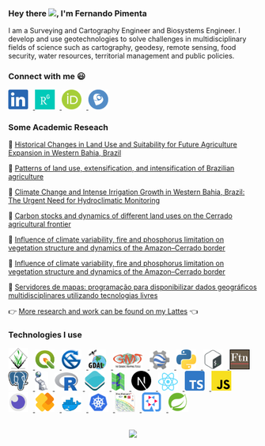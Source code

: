 ### Hey there <img src="https://media.giphy.com/media/hvRJCLFzcasrR4ia7z/giphy.gif" width="25px">, I'm Fernando Pimenta

I am a Surveying and Cartography Engineer and Biosystems Engineer. I develop and use geotechnologies to solve challenges in multidisciplinary fields of science such as cartography, geodesy, remote sensing, food security, water resources, territorial management and public policies.

### Connect with me :smiley:
<a href="https://www.linkedin.com/in/fernando-m-pimenta/">
  <img style="margin-right: 10px;" alt="Fernando's LinkdIn" width="40px" src="./socialnetworks/LinkedIn.png" />
</a>

<a href="https://www.researchgate.net/profile/Fernando-Pimenta-2">
  <img style="margin-right: 10px;" alt="Fernando's Research Gate" width="40px" src="./socialnetworks/ResearchGate.png" />
</a>

<a href="https://orcid.org/0000-0002-7589-5721">
  <img style="margin-right: 10px;" alt="Fernando's ORCID" width="40px" src="./socialnetworks/OrcID.png" />
</a>

<a href="http://lattes.cnpq.br/0646984654461300">
  <img style="margin-right: 10px;" alt="Fernando's Academic CV" width="40px" src="./socialnetworks/Lattes.png" />
</a>

<br />

### Some Academic Reseach
:page_with_curl: [Historical Changes in Land Use and Suitability for Future Agriculture Expansion in Western Bahia, Brazil](https://www.mdpi.com/2072-4292/13/6/1088)

:page_with_curl: [Patterns of land use, extensification, and intensification of Brazilian agriculture](http://doi.wiley.com/10.1111/gcb.13314)

:page_with_curl: [ Climate Change and Intense Irrigation Growth in Western Bahia, Brazil: The Urgent Need for Hydroclimatic Monitoring](https://www.mdpi.com/2073-4441/11/5/933)

:page_with_curl: [Carbon stocks and dynamics of different land uses on the Cerrado agricultural frontier](https://dx.plos.org/10.1371/journal.pone.0241637)

:page_with_curl: [Influence of climate variability, fire and phosphorus limitation on vegetation structure and dynamics of the Amazon–Cerrado border](https://bg.copernicus.org/articles/15/919/2018/)

:page_with_curl: [Influence of climate variability, fire and phosphorus limitation on vegetation structure and dynamics of the Amazon–Cerrado border](https://bg.copernicus.org/articles/15/919/2018/)

:blue_book: [Servidores de mapas: programação para disponibilizar dados geográficos multidisciplinares utilizando tecnologias livres](https://www.embrapa.br/busca-de-publicacoes/-/publicacao/950263/servidores-de-mapas-programacao-para-disponibilizar-dados-geograficos-multidisciplinares-utilizando-tecnologias-livres)

:point_right: [More research and work can be found on my Lattes](http://lattes.cnpq.br/0646984654461300) :point_left:

### Technologies I use
<a href="https://grass.osgeo.org">
  <img style="margin-right: 10px;" alt="GRASS GIS" width="40px" src="./technologies/grassgis.png" />
</a>
<a href="https://qgis.org">
  <img style="margin-right: 10px;" alt="QGIS" width="40px" src="./technologies/qgis.png" />
</a>
<a href="http://www.saga-gis.org">
  <img style="margin-right: 10px;" alt="SAGA GIS" width="40px" src="./technologies/sagagis.png" />
</a>
<a href="https://gdal.org">
  <img style="margin-right: 10px;" alt="GDAL" width="36px" src="./technologies/gdal.png" />
</a>
<a href="https://www.generic-mapping-tools.org">
  <img style="margin-right: 10px;" alt="Generic Mapping Tools" width="60px" src="./technologies/gmt.png" />
</a>
<a href="https://earthengine.google.com">
  <img style="margin-right: 10px;" alt="Google Earth Engine" width="40px" src="./technologies/gee.png" />
</a>
<a href="https://www.python.org">
  <img style="margin-right: 10px;" alt="Python" width="40px" src="./technologies/python.svg" />
</a>
<a href="https://devdocs.io/bash">
  <img style="margin-right: 10px;" alt="Bash - Bourne again Shell Script" width="40px" src="./technologies/shellscript.png" />
</a>
<a href="https://www.fortran90.org">
  <img style="margin-right: 10px;" alt="Fortran" width="40px" src="./technologies/fortran.png" />
</a>
<a href="https://www.postgresql.org">
  <img style="margin-right: 10px;" alt="PostgreSQL" width="40px" src="./technologies/postgresql.svg" />
</a>
<a href="https://postgis.net">
  <img style="margin-right: 10px;" alt="PostGIS" width="26px" src="./technologies/postgis.png" />
</a>
<a href="https://www.r-project.org">
  <img style="margin-right: 10px;" alt="R Statistical computing" width="47px" src="./technologies/R.svg" />
</a>
<a href="https://openlayers.org">
  <img style="margin-right: 10px;" alt="Openlayers" width="40px" src="./technologies/openlayers.png" />
</a>
<a href="https://mapserver.org">
  <img style="margin-right: 10px;" alt="Mapserver - Open source web mapping" width="26px" src="./technologies/mapserver.png" />
</a>
<a href="https://nextjs.org">
  <img style="margin-right: 10px;" alt="NextJS" width="40px" src="./technologies/nextjs.svg" />
</a>
<a href="https://reactjs.org">
  <img style="margin-right: 10px;" alt="ReactJS" width="40px" src="./technologies/reactjs.svg" />
</a>
<a href="https://www.typescriptlang.org">
  <img style="margin-right: 10px;" alt="TypeScript" width="40px" src="./technologies/typescript.png" />
</a>
<a href="https://www.javascript.com">
  <img style="margin-right: 10px;" alt="JavaScript" width="40px" src="./technologies/javascript.png" />
</a>
<a href="https://insomnia.rest">
  <img style="margin-right: 10px;" alt="Insomnia" width="40px" src="./technologies/insomnia.png" />
</a>
<a href="https://ifcjs.io">
  <img style="margin-right: 10px;" alt="IFC" width="40px" src="./technologies/ifcjs.png" />
</a>
<a href="https://www.docker.com">
  <img style="margin-right: 10px;" alt="Docker" width="40px" src="./technologies/docker.png" />
</a>
<a href="https://kubernetes.io">
  <img style="margin-right: 10px;" alt="Kubernetes" width="40px" src="./technologies/k8s.png" />
</a>
<a href="https://www.cloudcompare.org">
  <img style="margin-right: 10px;" alt="Clound Compare" width="40px" src="./technologies/cloudcompare.png" />
</a>
<a href="https://quarkus.io">
  <img style="margin-right: 10px;" alt="Quarkus" width="40px" src="./technologies/quarkus.png" />
</a>
<a href="https://spring.io/">
  <img style="margin-right: 10px;" alt="Spring Boot" width="40px" src="./technologies/spring.svg" />
</a>
<br /> <br />

<div align="center">
  <p>
    <a href="https://github.com/pimentafm">
      <img align="center" src="https://github-readme-stats-sigma-five.vercel.app/api?username=pimentafm&theme=tokyonight&show_icons=true&hide_border=true" />
    </a>
  </p>
</div>
<br />
